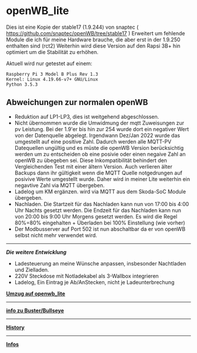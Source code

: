 # openWB_lite



Dies ist eine Kopie der stable17 (1.9.244) von snaptec
( https://github.com/snaptec/openWB/tree/stable17 )
Erweitert um fehlende Module die ich für meine Hardware brauche, 
die aber erst in der 1.9.250 enthalten sind (rct2)
Weiterhin wird diese Version auf den Rapsi 3B+ hin optimiert um
die Stabilität zu erhöhen.

Aktuell wird nur getestet auf einem:
```
Raspberry Pi 3 Model B Plus Rev 1.3
Kernel: Linux 4.19.66-v7+ GNU/Linux
Python 3.5.3
```

## Abweichungen zur normalen openWB
- Reduktion auf LP1-LP3, dies ist weitgehend abgeschlossen.
- Nicht übernommen wurde die Umwidmung der mqtt Zuweisungen zur pv Leistung. Bei der 1.9'er bis hin zur 254 wurde dort ein negativer Wert von der Datenquelle abgelegt. Irgendwann Dez/Jan 2022 wurde das umgestellt auf eine positive Zahl. Dadurch werden alle MQTT-PV Datequellen ungültig und es müste die openWB Version berücksichtig werden um zu entscheiden ob eine posivie oder einen negaive Zahl an openWB zu übegeben sei. Diese Inkompatibilität behindert den Vergleichenden Test mit einer ältern Version.
Auch verlieren älter Backups dann ihr gültigkeit wenn die MQTT Quelle notgedrungen auf posivive Werte umgestellt wurde. Daher wird in meiner Lite weiterhin ein negavtive Zahl via MQTT übergeben.
- Ladelog um KM ergänzen. wird via MQTT aus dem Skoda-SoC Module übergeben.
- Nachladen.
Die Startzeit für das Nachladen kann nun von 17:00 bis 4:00 Uhr Nachts gesetzt werden.
Die Endzeit für das Nachladen kann nun von 20:00 bis 9:00 Uhr Morgens gesetzt werden.
Es wird die Regel 80%=80% eingehalten + Überladen bei 100% Einstellung (wie vorher)
- Der Modbusserver auf Port 502 ist nun abschaltbar da er von openWB selbst nicht mehr verwendet wird. 

*******************************************************

***Die weitere Entwicklung***

- Ladesteuerung an meine Wünsche anpassen, insbesonder Nachtladen und Zielladen.
- 220V Steckdose mit Notladekabel als 3-Wallbox integrieren
- Ladelog, Ein Eintrag je Ab/AnStecken, nicht je Ladeunterbrechung

**[Umzug auf openwb_lite](docs/umzug.md)**

*****************

**[info zu Buster/Bullseye](docs/debian.md)**

****************

**[History](docs/history.md)**

******************

**[Infos](docs/infos.md)**


